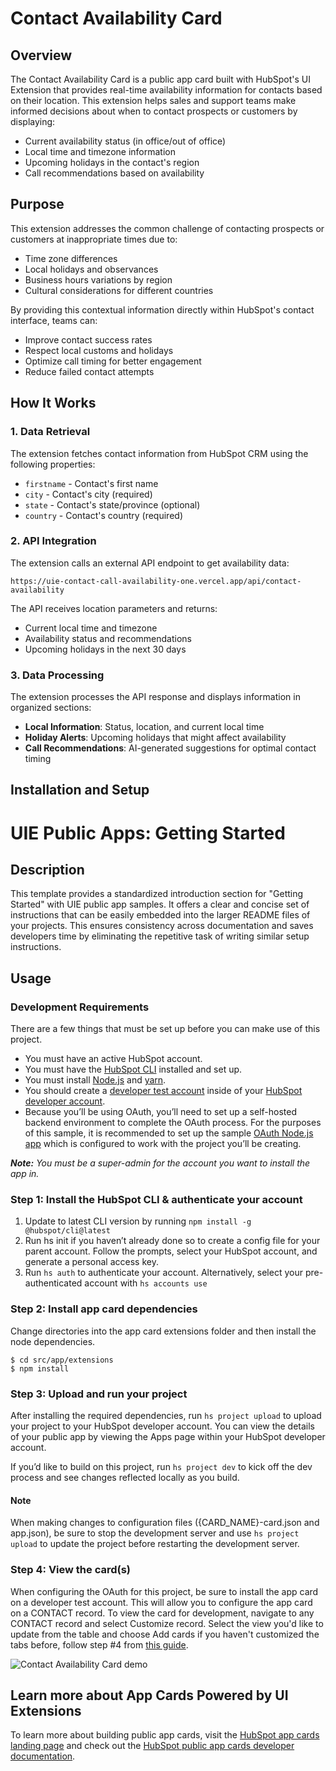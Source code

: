 # Contact Availability Card

## Overview

The Contact Availability Card is a public app card built with HubSpot's UI Extension that provides real-time availability information for contacts based on their location. This extension helps sales and support teams make informed decisions about when to contact prospects or customers by displaying:

- Current availability status (in office/out of office)
- Local time and timezone information
- Upcoming holidays in the contact's region
- Call recommendations based on availability

## Purpose

This extension addresses the common challenge of contacting prospects or customers at inappropriate times due to:
- Time zone differences
- Local holidays and observances
- Business hours variations by region
- Cultural considerations for different countries

By providing this contextual information directly within HubSpot's contact interface, teams can:
- Improve contact success rates
- Respect local customs and holidays
- Optimize call timing for better engagement
- Reduce failed contact attempts

## How It Works

### 1. Data Retrieval
The extension fetches contact information from HubSpot CRM using the following properties:
- `firstname` - Contact's first name
- `city` - Contact's city (required)
- `state` - Contact's state/province (optional)
- `country` - Contact's country (required)

### 2. API Integration
The extension calls an external API endpoint to get availability data:
```
https://uie-contact-call-availability-one.vercel.app/api/contact-availability
```

The API receives location parameters and returns:
- Current local time and timezone
- Availability status and recommendations
- Upcoming holidays in the next 30 days

### 3. Data Processing
The extension processes the API response and displays information in organized sections:
- **Local Information**: Status, location, and current local time
- **Holiday Alerts**: Upcoming holidays that might affect availability
- **Call Recommendations**: AI-generated suggestions for optimal contact timing

## Installation and Setup

# UIE Public Apps: Getting Started

## Description

This template provides a standardized introduction section for "Getting Started" with UIE public app samples. It offers a clear and concise set of instructions that can be easily embedded into the larger README files of your projects. This ensures consistency across documentation and saves developers time by eliminating the repetitive task of writing similar setup instructions.

## Usage

### Development Requirements

There are a few things that must be set up before you can make use of this project.

* You must have an active HubSpot account.
* You must have the [HubSpot CLI](https://www.npmjs.com/package/@hubspot/cli) installed and set up.
* You must install [Node.js](http://Node.js) and [yarn](https://classic.yarnpkg.com/en/).
* You should create a [developer test account](https://developers.hubspot.com/docs/getting-started/account-types#developer-test-accounts) inside of your [HubSpot developer account](https://developers.hubspot.com/docs/getting-started/account-types#developer-accounts).
* Because you’ll be using OAuth, you’ll need to set up a self-hosted backend environment to complete the OAuth process. For the purposes of this sample, it is recommended to set up the sample [OAuth Node.js app](http://Node.js) which is configured to work with the project you’ll be creating.

***Note:** You must be a super-admin for the account you want to install the app in.*

### Step 1: Install the HubSpot CLI & authenticate your account

1. Update to latest CLI version by running `npm install -g @hubspot/cli@latest`
2. Run hs init if you haven’t already done so to create a config file for your parent account. Follow the prompts, select your HubSpot account, and generate a personal access key.
3. Run `hs auth` to authenticate your account. Alternatively, select your pre-authenticated account with `hs accounts use`

### Step 2: Install app card dependencies

Change directories into the app card extensions folder and then install the node dependencies.

```
$ cd src/app/extensions
$ npm install
```

### Step 3: Upload and run your project

After installing the required dependencies, run `hs project upload` to upload your project to your HubSpot developer account. You can view the details of your public app by viewing the Apps page within your HubSpot developer account.

If you’d like to build on this project, run `hs project dev` to kick off the dev process and see changes reflected locally as you build.

#### Note

When making changes to configuration files ({CARD\_NAME}-card.json and app.json), be sure to stop the development server and use `hs project upload` to update the project before restarting the development server.

### Step 4: View the card(s)

When configuring the OAuth for this project, be sure to install the app card on a developer test account. This will allow you to configure the app card on a CONTACT record. To view the card for development, navigate to any CONTACT record and select Customize record. Select the view you'd like to update from the table and choose Add cards if you haven't customized the tabs before, follow step \#4 from [this guide](https://developers.hubspot.com/docs/platform/ui-extensions-quickstart).

![Contact Availability Card demo](https://github.com/user-attachments/assets/357b0010-461c-44fa-b4c6-ac8f38ddb734)


## Learn more about App Cards Powered by UI Extensions

To learn more about building public app cards, visit the [HubSpot app cards landing page](https://developers.hubspot.com/build-app-cards) and check out the [HubSpot public app cards developer documentation](https://developers.hubspot.com/docs/guides/crm/public-apps/quickstart).



